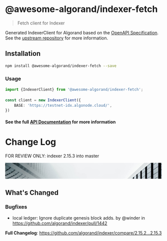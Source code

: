 
# @awesome-algorand/indexer-fetch
> Fetch client for Indexer

Generated IndexerClient for Algorand based on the [OpenAPI Specification](https://raw.githubusercontent.com/algorand/indexer/2.15.3/api/indexer.oas3.yml). 
See the [upstream repository](https://github.com/algorand/indexer) for more information.

## Installation

```bash
npm install @awesome-algorand/indexer-fetch --save
```

### Usage

```typescript
import {IndexerClient} from '@awesome-algorand/indexer-fetch';

const client = new IndexerClient({
    BASE: 'https://testnet-idx.algonode.cloud/',
})
```

#### See the full [API Documentation](https://awesome-algorand.github.io/algo-fetch/guides/clients/indexer/) for more information

# Change Log
FOR REVIEW ONLY: indexer 2.15.3 into master

![GitHub Logo](https://raw.githubusercontent.com/algorand/go-algorand/master/release/release-banner.jpg)

<!-- Release notes generated using configuration in .github/release.yml at 2.15.3 -->

## What's Changed
### Bugfixes
* local ledger: Ignore duplicate genesis block adds. by @winder in https://github.com/algorand/indexer/pull/1442


**Full Changelog**: https://github.com/algorand/indexer/compare/2.15.2...2.15.3